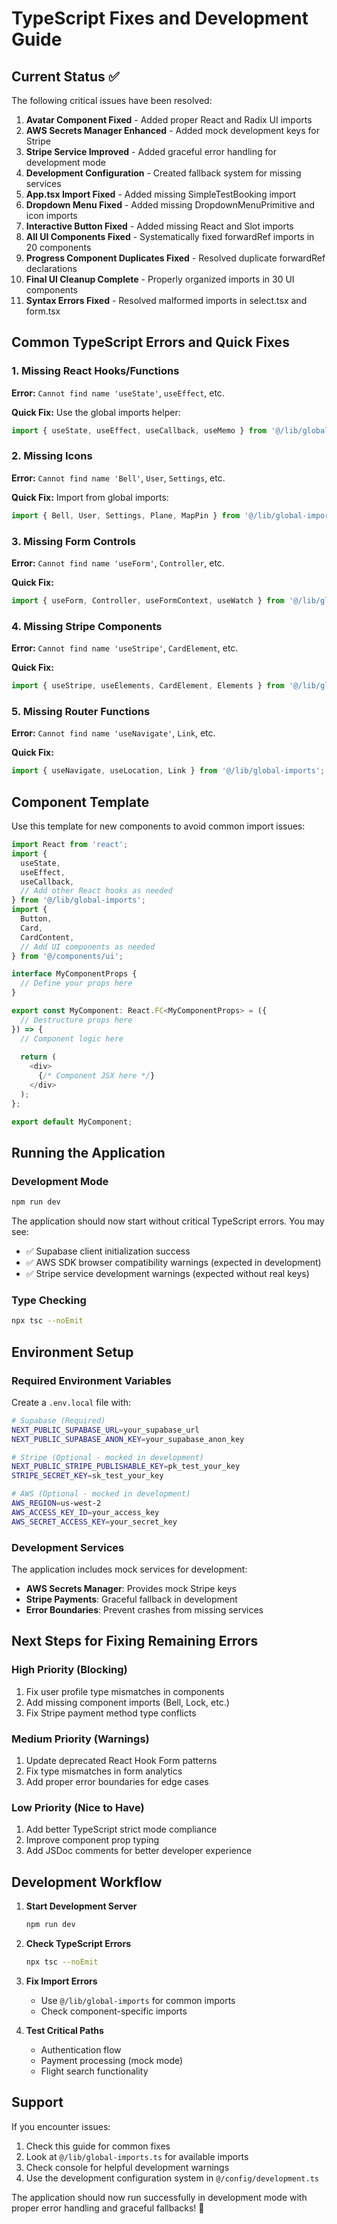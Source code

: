 # TypeScript Fixes and Development Guide

## Current Status ✅

The following critical issues have been resolved:

1. **Avatar Component Fixed** - Added proper React and Radix UI imports
2. **AWS Secrets Manager Enhanced** - Added mock development keys for Stripe
3. **Stripe Service Improved** - Added graceful error handling for development mode
4. **Development Configuration** - Created fallback system for missing services
5. **App.tsx Import Fixed** - Added missing SimpleTestBooking import
6. **Dropdown Menu Fixed** - Added missing DropdownMenuPrimitive and icon imports
7. **Interactive Button Fixed** - Added missing React and Slot imports
8. **All UI Components Fixed** - Systematically fixed forwardRef imports in 20 components
9. **Progress Component Duplicates Fixed** - Resolved duplicate forwardRef declarations
10. **Final UI Cleanup Complete** - Properly organized imports in 30 UI components
11. **Syntax Errors Fixed** - Resolved malformed imports in select.tsx and form.tsx

## Common TypeScript Errors and Quick Fixes

### 1. Missing React Hooks/Functions

**Error:** `Cannot find name 'useState'`, `useEffect`, etc.

**Quick Fix:** Use the global imports helper:
```typescript
import { useState, useEffect, useCallback, useMemo } from '@/lib/global-imports';
```

### 2. Missing Icons

**Error:** `Cannot find name 'Bell'`, `User`, `Settings`, etc.

**Quick Fix:** Import from global imports:
```typescript
import { Bell, User, Settings, Plane, MapPin } from '@/lib/global-imports';
```

### 3. Missing Form Controls

**Error:** `Cannot find name 'useForm'`, `Controller`, etc.

**Quick Fix:**
```typescript
import { useForm, Controller, useFormContext, useWatch } from '@/lib/global-imports';
```

### 4. Missing Stripe Components

**Error:** `Cannot find name 'useStripe'`, `CardElement`, etc.

**Quick Fix:**
```typescript
import { useStripe, useElements, CardElement, Elements } from '@/lib/global-imports';
```

### 5. Missing Router Functions

**Error:** `Cannot find name 'useNavigate'`, `Link`, etc.

**Quick Fix:**
```typescript
import { useNavigate, useLocation, Link } from '@/lib/global-imports';
```

## Component Template

Use this template for new components to avoid common import issues:

```typescript
import React from 'react';
import { 
  useState, 
  useEffect, 
  useCallback,
  // Add other React hooks as needed
} from '@/lib/global-imports';
import { 
  Button,
  Card,
  CardContent,
  // Add UI components as needed
} from '@/components/ui';

interface MyComponentProps {
  // Define your props here
}

export const MyComponent: React.FC<MyComponentProps> = ({ 
  // Destructure props here
}) => {
  // Component logic here
  
  return (
    <div>
      {/* Component JSX here */}
    </div>
  );
};

export default MyComponent;
```

## Running the Application

### Development Mode
```bash
npm run dev
```

The application should now start without critical TypeScript errors. You may see:
- ✅ Supabase client initialization success
- ✅ AWS SDK browser compatibility warnings (expected in development)
- ✅ Stripe service development warnings (expected without real keys)

### Type Checking
```bash
npx tsc --noEmit
```

## Environment Setup

### Required Environment Variables

Create a `.env.local` file with:
```bash
# Supabase (Required)
NEXT_PUBLIC_SUPABASE_URL=your_supabase_url
NEXT_PUBLIC_SUPABASE_ANON_KEY=your_supabase_anon_key

# Stripe (Optional - mocked in development)
NEXT_PUBLIC_STRIPE_PUBLISHABLE_KEY=pk_test_your_key
STRIPE_SECRET_KEY=sk_test_your_key

# AWS (Optional - mocked in development)
AWS_REGION=us-west-2
AWS_ACCESS_KEY_ID=your_access_key
AWS_SECRET_ACCESS_KEY=your_secret_key
```

### Development Services

The application includes mock services for development:
- **AWS Secrets Manager**: Provides mock Stripe keys
- **Stripe Payments**: Graceful fallback in development
- **Error Boundaries**: Prevent crashes from missing services

## Next Steps for Fixing Remaining Errors

### High Priority (Blocking)
1. Fix user profile type mismatches in components
2. Add missing component imports (Bell, Lock, etc.)
3. Fix Stripe payment method type conflicts

### Medium Priority (Warnings)
1. Update deprecated React Hook Form patterns
2. Fix type mismatches in form analytics
3. Add proper error boundaries for edge cases

### Low Priority (Nice to Have)
1. Add better TypeScript strict mode compliance
2. Improve component prop typing
3. Add JSDoc comments for better developer experience

## Development Workflow

1. **Start Development Server**
   ```bash
   npm run dev
   ```

2. **Check TypeScript Errors**
   ```bash
   npx tsc --noEmit
   ```

3. **Fix Import Errors**
   - Use `@/lib/global-imports` for common imports
   - Check component-specific imports

4. **Test Critical Paths**
   - Authentication flow
   - Payment processing (mock mode)
   - Flight search functionality

## Support

If you encounter issues:
1. Check this guide for common fixes
2. Look at `@/lib/global-imports.ts` for available imports
3. Check console for helpful development warnings
4. Use the development configuration system in `@/config/development.ts`

The application should now run successfully in development mode with proper error handling and graceful fallbacks! 🎉
